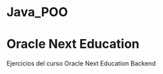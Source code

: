 # Java_POO
<h1>Oracle Next Education</h1>
<p>Ejercicios del curso Oracle Next Education Backend</p>

